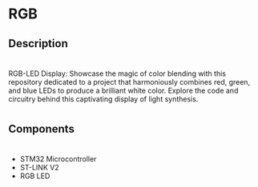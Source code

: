 # RGB

## Description
#
RGB-LED Display: Showcase the magic of color blending with this repository dedicated to a project that harmoniously combines red, green, and blue LEDs to produce a brilliant white color. Explore the code and circuitry behind this captivating display of light synthesis.

#

## Components
#
* STM32 Microcontroller
* ST-LINK V2
* RGB LED
